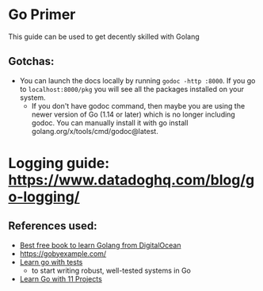 # Go Primer

This guide can be used to get decently skilled with Golang


## Gotchas:

- You can launch the docs locally by running `godoc -http :8000`. If you go to `localhost:8000/pkg` you will see all the packages installed on your system.
    - If you don't have godoc command, then maybe you are using the newer version of Go (1.14 or later) which is no longer including godoc. You can manually install it with go install golang.org/x/tools/cmd/godoc@latest.


# Logging guide: https://www.datadoghq.com/blog/go-logging/

## References used:

- [Best free book to learn Golang from DigitalOcean](https://www.digitalocean.com/community/books/how-to-code-in-go-ebook)
- https://gobyexample.com/
- [Learn go with tests](https://quii.gitbook.io/learn-go-with-tests/)
    - to start writing robust, well-tested systems in Go
- [Learn Go with 11 Projects](https://www.youtube.com/watch?v=jFfo23yIWac) 

